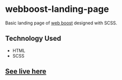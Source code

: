 # webboost-landing-page
Basic landing page of [web boost](https://webboost.stacklearner.com/) designed with SCSS.

## Technology Used
- HTML
- SCSS

## [See live here](https://shaharafat.github.io/webboost-landing-page/)
